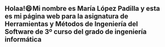## Holaa!😄 Mi nombre es **María López Padilla** y esta es mi página web para la asignatura de **Herramientas y Métodos de Ingeniería del Software** de 3º curso del grado de ingeniería informática
